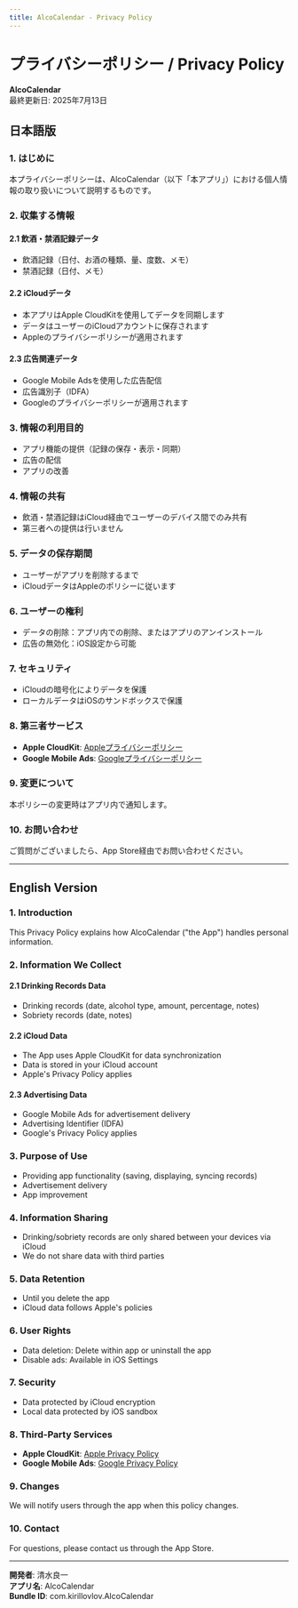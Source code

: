 ```yaml
---
title: AlcoCalendar - Privacy Policy
---
```


# プライバシーポリシー / Privacy Policy

**AlcoCalendar**  
最終更新日: 2025年7月13日

## 日本語版

### 1. はじめに
本プライバシーポリシーは、AlcoCalendar（以下「本アプリ」）における個人情報の取り扱いについて説明するものです。

### 2. 収集する情報
#### 2.1 飲酒・禁酒記録データ
- 飲酒記録（日付、お酒の種類、量、度数、メモ）
- 禁酒記録（日付、メモ）

#### 2.2 iCloudデータ
- 本アプリはApple CloudKitを使用してデータを同期します
- データはユーザーのiCloudアカウントに保存されます
- Appleのプライバシーポリシーが適用されます

#### 2.3 広告関連データ
- Google Mobile Adsを使用した広告配信
- 広告識別子（IDFA）
- Googleのプライバシーポリシーが適用されます

### 3. 情報の利用目的
- アプリ機能の提供（記録の保存・表示・同期）
- 広告の配信
- アプリの改善

### 4. 情報の共有
- 飲酒・禁酒記録はiCloud経由でユーザーのデバイス間でのみ共有
- 第三者への提供は行いません

### 5. データの保存期間
- ユーザーがアプリを削除するまで
- iCloudデータはAppleのポリシーに従います

### 6. ユーザーの権利
- データの削除：アプリ内での削除、またはアプリのアンインストール
- 広告の無効化：iOS設定から可能

### 7. セキュリティ
- iCloudの暗号化によりデータを保護
- ローカルデータはiOSのサンドボックスで保護

### 8. 第三者サービス
- **Apple CloudKit**: [Appleプライバシーポリシー](https://www.apple.com/jp/privacy/)
- **Google Mobile Ads**: [Googleプライバシーポリシー](https://policies.google.com/privacy)

### 9. 変更について
本ポリシーの変更時はアプリ内で通知します。

### 10. お問い合わせ
ご質問がございましたら、App Store経由でお問い合わせください。

---

## English Version

### 1. Introduction
This Privacy Policy explains how AlcoCalendar ("the App") handles personal information.

### 2. Information We Collect
#### 2.1 Drinking Records Data
- Drinking records (date, alcohol type, amount, percentage, notes)
- Sobriety records (date, notes)

#### 2.2 iCloud Data
- The App uses Apple CloudKit for data synchronization
- Data is stored in your iCloud account
- Apple's Privacy Policy applies

#### 2.3 Advertising Data
- Google Mobile Ads for advertisement delivery
- Advertising Identifier (IDFA)
- Google's Privacy Policy applies

### 3. Purpose of Use
- Providing app functionality (saving, displaying, syncing records)
- Advertisement delivery
- App improvement

### 4. Information Sharing
- Drinking/sobriety records are only shared between your devices via iCloud
- We do not share data with third parties

### 5. Data Retention
- Until you delete the app
- iCloud data follows Apple's policies

### 6. User Rights
- Data deletion: Delete within app or uninstall the app
- Disable ads: Available in iOS Settings

### 7. Security
- Data protected by iCloud encryption
- Local data protected by iOS sandbox

### 8. Third-Party Services
- **Apple CloudKit**: [Apple Privacy Policy](https://www.apple.com/privacy/)
- **Google Mobile Ads**: [Google Privacy Policy](https://policies.google.com/privacy)

### 9. Changes
We will notify users through the app when this policy changes.

### 10. Contact
For questions, please contact us through the App Store.

---

**開発者**: 清水良一  
**アプリ名**: AlcoCalendar  
**Bundle ID**: com.kirillovlov.AlcoCalendar